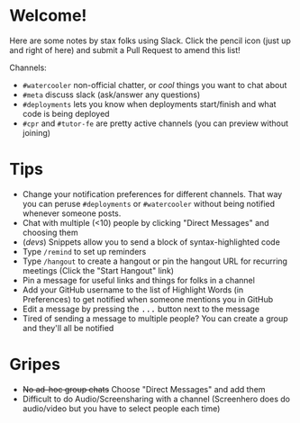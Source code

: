 # Welcome!

Here are some notes by stax folks using Slack. Click the pencil icon (just up and right of here) and submit a Pull Request to amend this list!

Channels:

- `#watercooler` non-official chatter, or _cool_ things you want to chat about
- `#meta` discuss slack (ask/answer any questions)
- `#deployments` lets you know when deployments start/finish and what code is being deployed
- `#cpr` and `#tutor-fe` are pretty active channels (you can preview without joining)

# Tips

- Change your notification preferences for different channels. That way you can peruse `#deployments` or `#watercooler` without being notified whenever someone posts.
- Chat with multiple (<10) people by clicking "Direct Messages" and choosing them
- (*devs*) Snippets allow you to send a block of syntax-highlighted code
- Type `/remind` to set up reminders
- Type `/hangout` to create a hangout or pin the hangout URL for recurring meetings (Click the "Start Hangout" link)
- Pin a message for useful links and things for folks in a channel
- Add your GitHub username to the list of Highlight Words (in Preferences) to get notified when someone mentions you in GitHub
- Edit a message by pressing the <kbd>...</kbd> button next to the message
- Tired of sending a message to multiple people? You can create a group and they'll all be notified


# Gripes

- <strike>No ad-hoc group chats</strike> Choose "Direct Messages" and add them
- Difficult to do Audio/Screensharing with a channel (Screenhero does do audio/video but you have to select people each time)
